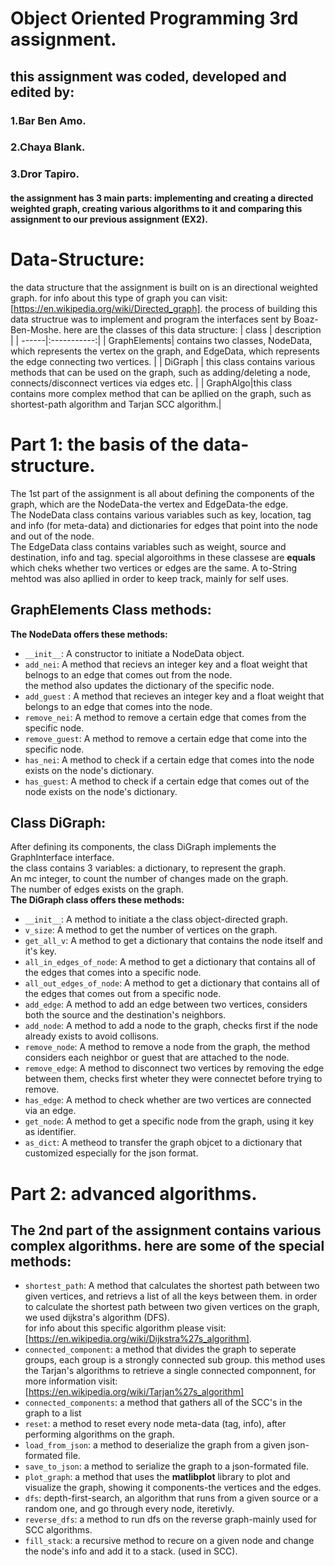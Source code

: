 # **Object Oriented Programming 3rd assignment.**
## this assignment was coded, developed and edited by:
### 1.Bar Ben Amo.
### 2.Chaya Blank.
### 3.Dror Tapiro.
#### the assignment has 3 main parts: implementing and creating a directed weighted graph, creating various algorithms to it and comparing this assignment to  our previous assignment (EX2).

Data-Structure:
=======
the data structure that the assignment is built on is an directional weighted graph.
for info about this type of graph you can visit: [https://en.wikipedia.org/wiki/Directed_graph].
the process of building this data structrue was to implement and program the interfaces sent by Boaz-Ben-Moshe.
here are the classes of this data structure:
| class | description |
| ------|:-----------:|
| GraphElements| contains two classes, NodeData, which represents the vertex on the graph, and EdgeData, which represents the edge connecting two vertices. |
| DiGraph | this class contains various methods that can be used on the graph, such as adding/deleting a node, connects/disconnect vertices via edges etc. |
| GraphAlgo|this class contains more complex method that can be apllied on the graph, such as shortest-path algorithm and Tarjan SCC algorithm.|

Part 1: the basis of the data-structure.
========
The 1st part of the assignment is all about defining the components of the graph, which are the NodeData-the vertex and EdgeData-the edge.<br />
The NodeData class contains various variables such as key, location, tag and info (for meta-data) and dictionaries for edges that point into the node
and out of the node. <br />
The EdgeData class contains variables such as weight, source and destination, info and tag.
special algoroithms in these classese are **equals** which cheks whether two vertices or edges are the same.
A to-String mehtod was also apllied in order to keep track, mainly for self uses. 

GraphElements Class methods:
------------------
**The NodeData offers these methods:**
* ```__init__```: A constructor to initiate a NodeData object.
* ```add_nei```: A method that recievs an integer key and a float weight that belnogs to an edge that comes out from the node.<br />
the method also updates the dictionary 
of the specific node.<br />
* ```add_guest``` : A method that recieves an integer key and a float weight that belongs to an edge that comes into the node.<br />
* ```remove_nei```: A method to remove a certain edge that comes from the specific node.
* ```remove_guest```: A method to remove a certain edge that come into the specific node.
* ```has_nei```: A method to check if a certain edge that comes into the node exists on the node's dictionary.
* ```has_guest```: A method to check if a certain edge that comes out of the node exists on the node's dictionary.<br />

Class DiGraph:
--------------
After defining its components, the class DiGraph implements the GraphInterface interface.<br />
the class contains 3 variables: a dictionary, to represent the graph.<br />
An mc integer, to count the number of changes made on the graph.<br />
The number of edges exists on the graph.<br />
**The DiGraph class offers these methods:**
* ```__init__```: A method to initiate a the class object-directed graph.
* ```v_size```: A method to get the number of vertices on the graph.
* ```get_all_v```: A method to get a dictionary that contains the node itself and it's key.
* ```all_in_edges_of_node```: A method to get a dictionary that contains all of the edges that comes into a specific node.
* ```all_out_edges_of_node```: A method to get a dictionary that contains all of the edges that comes out from a specific node.
* ```add_edge```: A method to add an edge between two vertices, considers both the source and the destination's neighbors.
* ```add_node```: A method to add a node to the graph, checks first if the node already exists to avoid collisons.
* ```remove_node```: A method to remove a node from the graph, the method considers each neighbor or guest that are attached to the node.
* ```remove_edge```: A method to disconnect two vertices by removing the edge between them, checks first wheter they were connectet before trying to remove.
* ```has_edge```: A method to check whether are two vertices are connected via an edge.
* ```get_node```: A method to get a specific node from the graph, using it key as identifier.
* ```as_dict```: A metheod to transfer the graph objcet to a dictionary that customized especially for the json format.

Part 2: advanced algorithms.
==========================
The 2nd part of the assignment contains various complex algorithms.
here are some of the special methods:
----------------
* ```shortest_path```: A method that calculates the shortest path between two given vertices, and retrievs a list of all the keys between them.
in order to calculate the shortest path between two given vertices on the graph, we used dijkstra's algorithm (DFS).<br />
for info about this specific algorithm please visit: [https://en.wikipedia.org/wiki/Dijkstra%27s_algorithm].
* ```connected_component```: a method that divides the graph to seperate groups, each group is a strongly connected sub group.
 this method uses the Tarjan's algorithms to retrieve a single connected componnent, for more information visit: [https://en.wikipedia.org/wiki/Tarjan%27s_algorithm]<br />
* ```connected_components```: a method that gathers all of the SCC's in the graph to a list
* ```reset```: a method to reset every node meta-data (tag, info), after performing algorithms on the graph.
* ```load_from_json```: a method to deserialize the graph from a given json-formated file.
* ```save_to_json```: a method to serialize the graph to a json-formated file.
* ```plot_graph```: a method that uses the **matlibplot** library to plot and visualize the graph, showing it components-the vertices and the edges.
* ```dfs```: depth-first-search, an algorithm that runs from a given source or a random one, and go through every node, iteretivly.
* ```reverse_dfs```: a method to run dfs on the reverse graph-mainly used for SCC algorithms.
* ```fill_stack```: a recursive method to recure on a given node and change the node's info and add it to a stack. (used in SCC).




